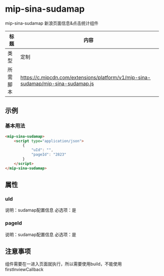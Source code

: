 # mip-sina-sudamap

mip-sina-sudamap 新浪页面信息&点击统计组件

标题|内容
----|----
类型|定制
所需脚本|https://c.mipcdn.com/extensions/platform/v1/mip-sina-sudamap/mip-sina-sudamap.js

## 示例

### 基本用法
```html
<mip-sina-sudamap>
    <script type="application/json">
        {
            "uId": "",
            "pageId": "2823"
        }
    </script>
</mip-sina-sudamap>
```

## 属性

### uId

说明：sudamap配置信息
必选项：是

### pageId

说明：sudamap配置信息
必选项：是

## 注意事项
组件需要在一进入页面就执行，所以需要使用build，不能使用firstInviewCallback